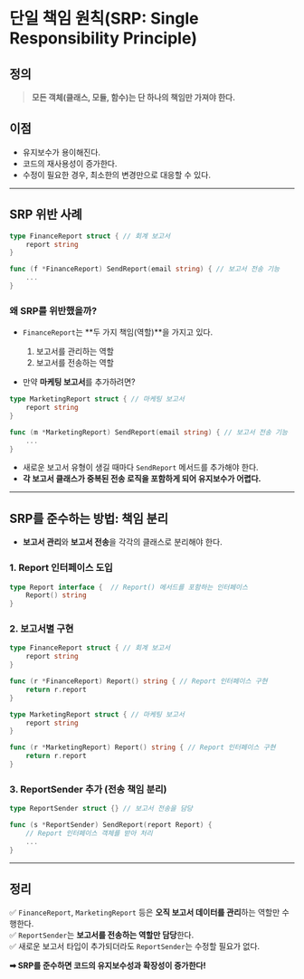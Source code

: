 # **단일 책임 원칙(SRP: Single Responsibility Principle)**  

## **정의**  
> **모든 객체(클래스, 모듈, 함수)는 단 하나의 책임만 가져야 한다.**  

## **이점**  
- 유지보수가 용이해진다.  
- 코드의 재사용성이 증가한다.  
- 수정이 필요한 경우, 최소한의 변경만으로 대응할 수 있다.  

---

## **SRP 위반 사례**  

```go
type FinanceReport struct { // 회계 보고서
    report string
}

func (f *FinanceReport) SendReport(email string) { // 보고서 전송 기능
    ...
}
```

### **왜 SRP를 위반했을까?**  
- `FinanceReport`는 **두 가지 책임(역할)**을 가지고 있다.  
  1. 보고서를 관리하는 역할  
  2. 보고서를 전송하는 역할  

- 만약 **마케팅 보고서**를 추가하려면?  

```go
type MarketingReport struct { // 마케팅 보고서
    report string
}

func (m *MarketingReport) SendReport(email string) { // 보고서 전송 기능
    ...
}
```

- 새로운 보고서 유형이 생길 때마다 `SendReport` 메서드를 추가해야 한다.  
- **각 보고서 클래스가 중복된 전송 로직을 포함하게 되어 유지보수가 어렵다.**  

---

## **SRP를 준수하는 방법: 책임 분리**  
- **보고서 관리**와 **보고서 전송**을 각각의 클래스로 분리해야 한다.  

### **1. Report 인터페이스 도입**  
```go
type Report interface {  // Report() 메서드를 포함하는 인터페이스
    Report() string
}
```

### **2. 보고서별 구현**  
```go
type FinanceReport struct { // 회계 보고서
    report string
}

func (r *FinanceReport) Report() string { // Report 인터페이스 구현
    return r.report
}

type MarketingReport struct { // 마케팅 보고서
    report string
}

func (r *MarketingReport) Report() string { // Report 인터페이스 구현
    return r.report
}
```

### **3. ReportSender 추가 (전송 책임 분리)**  
```go
type ReportSender struct {} // 보고서 전송을 담당

func (s *ReportSender) SendReport(report Report) {
    // Report 인터페이스 객체를 받아 처리
    ...
}
```

---

## **정리**  
✅ `FinanceReport`, `MarketingReport` 등은 **오직 보고서 데이터를 관리**하는 역할만 수행한다.  
✅ `ReportSender`는 **보고서를 전송하는 역할만 담당**한다.  
✅ 새로운 보고서 타입이 추가되더라도 `ReportSender`는 수정할 필요가 없다.  

**➡ SRP를 준수하면 코드의 유지보수성과 확장성이 증가한다!**

